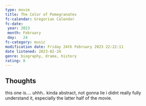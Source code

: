 ```yaml
---
type: movie
title: The Color of Pomegranates
fc-calendar: Gregorian Calendar
fc-date: 
 year: 2023
 month: February
 day:   24
fc-category: music
modification date: Friday 24th February 2023 22:22:11
date listened: 2023-02-24
genre: biography, drama, history
rating: 8
---
```

## Thoughts

this one is.... uhhh.. kinda abstract, not gonna lie i didnt really fully understand it, especially the latter half of the movie. 
